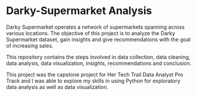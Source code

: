 # Darky-Supermarket Analysis 
Darky Supermarket operates a network of supermarkets spanning across various locations. The objective of this project is to analyze the Darky Supermarket dataset, 
gain insights and give recommendations with the goal of increasing sales.

This repository contains the steps involved in data collection, data cleaning, data analysis, data visualization, insights, recommendations and conclusion.

This project was the capstone project for Her Tech Trail Data Analyst Pro Track and I was able to explore my skills in using Python for exploratory data analysis as well as data visualization.
